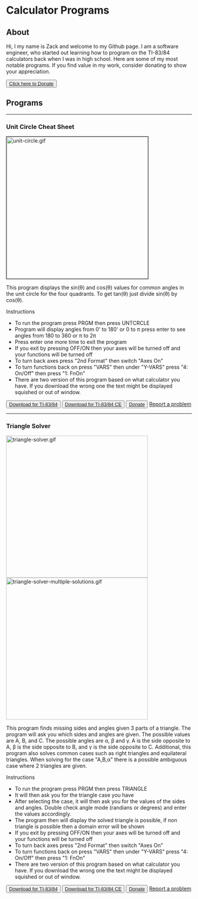 # Calculator Programs

## About

Hi, I my name is Zack and welcome to my Github page. I am a software engineer, who started out learning how to program on the TI-83/84 calculators back when I was in high school. Here are some of my most notable programs. If you find value in my work, consider donating to show your appreciation.

<button name="button"><a href="https://ko-fi.com/doboy">Click here to Donate</a></button>

## Programs

------

### Unit Circle Cheat Sheet

<img style="border: 1px solid black" alt="unit-circle.gif" src="/calculator-programs/resources/unit-circle/screenshots/unit-circle.gif" width="384"/>

This program displays the sin(θ) and cos(θ) values for common angles in the unit circle for the four quadrants. To get tan(θ) just divide sin(θ) by cos(θ).

Instructions
* To run the program press PRGM then press UNTCRCLE
* Program will display angles from 0' to 180' or 0 to π press enter to see angles from 180 to 360 or π to 2π
* Press enter one more time to exit the program
* If you exit by pressing OFF/ON then your axes will be turned off and your functions will be turned off
* To turn back axes press "2nd Format" then switch "Axes On"
* To turn functions back on press "VARS" then under "Y-VARS" press "4: On/Off" then press "1: FnOn"
* There are two version of this program based on what calculator you have. If you download the wrong one the text might be displayed squished or out of window.

<button name="button"><a href="/calculator-programs/resources/unit-circle/source/unit-circle.8xp">Download for TI-83/84</a></button>
<button name="button"><a href="/calculator-programs/resources/unit-circle/source/unit-circle.ce.8xp">Download for TI-83/84 CE</a></button>
<button name="button"><a href="https://ko-fi.com/doboy">Donate</a></button>
<a href="https://docs.google.com/forms/d/e/1FAIpQLScgwDb1rQaONeA-CpU262AejZxel2nLh_u6gkYqZlEdTcJm0w/viewform?usp=sf_link">Report a problem</a>

------

### Triangle Solver

<img alt="triangle-solver.gif" src="/calculator-programs/resources/triangle/screenshots/triangle.gif" width="384"/>
<img alt="triangle-solver-multiple-solutions.gif" src="/calculator-programs/resources/triangle/screenshots/triangle-multiple-solutions.gif" width="384"/>

This program finds missing sides and angles given 3 parts of a triangle. The program will ask you which sides and angles are given. The possible values are A, B, and C. The possible angles are α, β and γ. A is the side opposite to A, β is the side opposite to B, and γ is the side opposite to C. Additional, this program also solves common cases such as right triangles and equilateral triangles. When solving for the case "A,B,α" there is a possible ambiguous case where 2 triangles are given.

Instructions
* To run the program press PRGM then press TRIANGLE
* It will then ask you for the triangle case you have
* After selecting the case, it will then ask you for the values of the sides and angles. Double check angle mode (randians or degrees) and enter the values accordingly.
* The program then will display the solved triangle is possible, if non triangle is possible then a domain error will be shown
* If you exit by pressing OFF/ON then your axes will be turned off and your functions will be turned off
* To turn back axes press "2nd Format" then switch "Axes On"
* To turn functions back on press "VARS" then under "Y-VARS" press "4: On/Off" then press "1: FnOn"
* There are two version of this program based on what calculator you have. If you download the wrong one the text might be displayed squished or out of window.

<button name="button"><a href="/calculator-programs/resources/triangle/source/triangle.8xp">Download for TI-83/84</a></button>
<button name="button"><a href="/calculator-programs/resources/triangle/source/triangle.ce.8xp">Download for TI-83/84 CE</a></button>
<button name="button"><a href="https://ko-fi.com/doboy">Donate</a></button>
<a href="https://docs.google.com/forms/d/e/1FAIpQLScgwDb1rQaONeA-CpU262AejZxel2nLh_u6gkYqZlEdTcJm0w/viewform?usp=sf_link">Report a problem</a>
